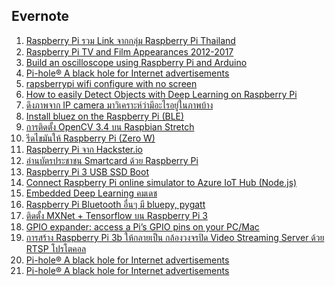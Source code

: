 <h2>Evernote</h2>
<ol>
    <li> <a href="https://www.facebook.com/notes/raspberry-pi-thailand/raspberry-pi/1907609879492839/">Raspberry Pi รวม Link จากกลุ่ม Raspberry Pi Thailand</a></li>
    <li> <a href="https://www.youtube.com/watch?v=ZXdUamPMgQ8">Raspberry Pi TV and Film Appearances 2012-2017 </a></li>
    <li> <a href="https://www.raspberrypi.org/blog/build-oscilloscope-raspberry-pi-arduino/">Build an oscilloscope using Raspberry Pi and Arduino</a></li>
    <li> <a href="https://pi-hole.net/ "> Pi-hole® A black hole for Internet advertisements</a></li>
    <li> <a href="https://www.youtube.com/watch?v=goqxRUFyWKQ "> rapsberrypi wifi configure with no screen</a></li>    
    <li> <a href="https://medium.com/nanonets/how-to-easily-detect-objects-with-deep-learning-on-raspberrypi-225f29635c74"> How to easily Detect Objects with Deep Learning on Raspberry Pi</a></li>
    <li> <a href="https://www.facebook.com/RaspberryPThai/posts/1583332371786843"> ดึงภาพจาก IP camera มาวิเคราะห์ว่ามีอะไรอยู่ในภาพบ้าง</a></li>
    <li> <a href="https://learn.adafruit.com/install-bluez-on-the-raspberry-pi/overview"> Install bluez on the Raspberry Pi (BLE)</a></li>
    <li> <a href="https://raspberrypi-thailand.blogspot.com/2018/02/opencv-34-raspbian-stretch-released-27.html "> การติดตั้ง OpenCV 3.4 บน Raspbian Stretch</a></li>
    <li> <a href="https://www.facebook.com/groups/rpi.th/permalink/1978507575736402/"> รีดไขมันให้ Raspberry Pi (Zero W)</a></li>
    <li> <a href="https://www.hackster.io/raspberry-pi"> Raspberry Pi จาก Hackster.io</a></li>
    <li> <a href="https://raspberrypi4u.blogspot.com/2018/01/raspberry-pi-smartcard-reader-thai-id.html"> อ่านบัตรประชาชน Smartcard ด้วย Raspberry Pi</a></li>
    <li> <a href="https://www.youtube.com/watch?v=ubnwvxF3Klc "> Raspberry Pi 3 USB SSD Boot</a></li>
    <li> <a href="https://docs.microsoft.com/en-us/azure/iot-hub/iot-hub-raspberry-pi-web-simulator-get-started "> Connect Raspberry Pi online simulator to Azure IoT Hub (Node.js)</a></li>
    <li> <a href="https://www.youtube.com/watch?v=6Z6vs1SqNts"> Embedded Deep Learning คมเดช </a></li>    
    <li> <a href=https://www.elinux.org/RPi_Bluetooth_LE"> Raspberry Pi Bluetooth อื่นๆ มี bluepy, pygatt</a></li>
    <li> <a href="https://www.facebook.com/comdet/posts/2262777887073086"> ติดตั้ง MXNet + Tensorflow บน Raspberry Pi 3</a></li>   
    <li> <a href="https://www.raspberrypi.org/blog/gpio-expander/"> GPIO expander: access a Pi’s GPIO pins on your PC/Mac</a></li>
    <li> <a href="https://peerajakwitoonchart.blogspot.com/2017/11/raspberry-pi-3b-video-streaming-server.html?m=1 "> การสร้าง Raspberry Pi 3b ให้กลายเป็น กล้องวงจรปิด Video Streaming Server ด้วย RTSP โปรโตคอล</a></li>   
    <li> <a href="https://pi-hole.net/ "> Pi-hole® A black hole for Internet advertisements</a></li>
    <li> <a href="https://pi-hole.net/ "> Pi-hole® A black hole for Internet advertisements</a></li>       
</ol>     

